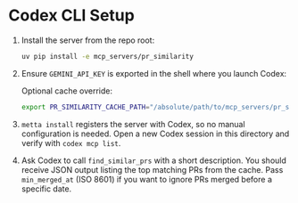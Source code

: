 # Codex CLI Setup

1. Install the server from the repo root:

   ```bash
   uv pip install -e mcp_servers/pr_similarity
   ```

2. Ensure `GEMINI_API_KEY` is exported in the shell where you launch Codex:

   Optional cache override:

   ```bash
   export PR_SIMILARITY_CACHE_PATH="/absolute/path/to/mcp_servers/pr_similarity/cache/pr_embeddings"
   ```

3. `metta install` registers the server with Codex, so no manual configuration is needed. Open a new Codex session in
   this directory and verify with `codex mcp list`.

4. Ask Codex to call `find_similar_prs` with a short description. You should receive JSON output listing the top
   matching PRs from the cache. Pass `min_merged_at` (ISO 8601) if you want to ignore PRs merged before a specific date.

